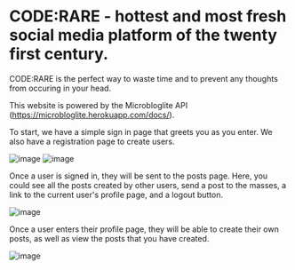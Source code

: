 # CODE:RARE - hottest and most fresh social media platform of the twenty first century.

CODE:RARE is the perfect way to waste time and to prevent any thoughts from occuring in your head.

This website is powered by the Microbloglite API (https://microbloglite.herokuapp.com/docs/).

To start, we have a simple sign in page that greets you as you enter. We also have a registration page to create users.

![image](https://user-images.githubusercontent.com/116207589/213820562-5804c83b-2816-4e5e-afa0-bc3b421a6c4d.png)
![image](https://user-images.githubusercontent.com/116207589/213820678-075386f1-02c0-4f46-b2bf-825b65f4208f.png)

Once a user is signed in, they will be sent to the posts page. Here, you could see all the posts created by other users, send a post to the masses, a link to the current user's profile page, and a logout button.

![image](https://user-images.githubusercontent.com/116207589/213821270-2526b5ad-739f-4f8d-8962-be7faa24875b.png)

Once a user enters their profile page, they will be able to create their own posts, as well as view the posts that you have created.

![image](https://user-images.githubusercontent.com/116207589/213821821-f8aa3e9d-0955-4570-bdf0-6f0c5e04fbb5.png)
